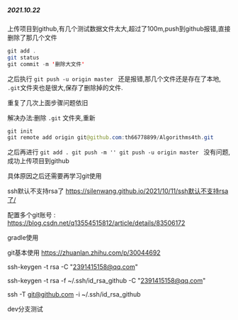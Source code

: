 ##### 2021.10.22 

上传项目到github,有几个测试数据文件太大,超过了100m,push到github报错,直接删除了那几个文件

```JAVA
git add .
git status
git commit -m '删除大文件'
```

之后执行 `git push -u origin master ` 还是报错,那几个文件还是存在了本地, `.git`文件夹也是很大,保存了删除掉的文件.

重复了几次上面步骤问题依旧

解决办法:删除 `.git` 文件夹,重新 

```java
git init
git remote add origin git@github.com:th66778899/Algorithms4th.git
```

之后再进行 `git add . git push -m '' git push -u origin master ` 没有问题,成功上传项目到github

具体原因之后还需要再学习git使用





ssh默认不支持rsa了  https://silenwang.github.io/2021/10/11/ssh默认不支持rsa了/



配置多个git账号 : https://blog.csdn.net/q13554515812/article/details/83506172



gradle使用



git基本使用  https://zhuanlan.zhihu.com/p/30044692



ssh-keygen -t rsa -C "2391415158@qq.com"

ssh-keygen -t rsa -f ~/.ssh/id_rsa_github -C "2391415158@qq.com"



ssh -T git@github.com -i ~/.ssh/id_rsa_github





dev分支测试
